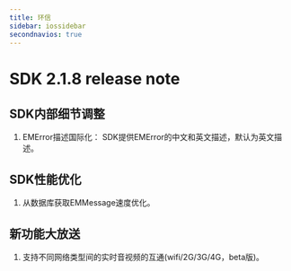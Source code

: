 ```yaml
---
title: 环信
sidebar: iossidebar
secondnavios: true
---
```


# SDK 2.1.8 release note


## SDK内部细节调整

1.	EMError描述国际化：
SDK提供EMError的中文和英文描述，默认为英文描述。

## SDK性能优化

1.	从数据库获取EMMessage速度优化。

## 新功能大放送

1.	支持不同网络类型间的实时音视频的互通(wifi/2G/3G/4G，beta版)。

